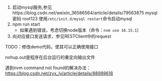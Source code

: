 1. 启动mysql服务,参见https://blog.csdn.net/weixin_36586564/article/details/79563875
    mysql密码 root123
     使用`/etc/init.d/mysql restart`命令启动mysql
2. npm run start
    + 如果遇到错误，考虑切换node版本（命令：`nvm use 16.15.1`）
3. 向对应接口发送请求，参见RESTClient中的request

TODO：修改demo代码，使其可以正确使用接口

nohup.out是程序在后台运行的重定向输出文件

遇到nvm command not found的解决办法：https://blog.csdn.net/zyx_ly/article/details/88989618